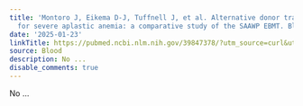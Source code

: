 ```yaml
---
title: 'Montoro J, Eikema D-J, Tuffnell J, et al. Alternative donor transplantation
  for severe aplastic anemia: a comparative study of the SAAWP EBMT. Blood. 2024;144(3):323-333'
date: '2025-01-23'
linkTitle: https://pubmed.ncbi.nlm.nih.gov/39847378/?utm_source=curl&utm_medium=rss&utm_campaign=journals&utm_content=7603509&fc=None&ff=20250124170816&v=2.18.0.post9+e462414
source: Blood
description: No ...
disable_comments: true
---
```

No ...